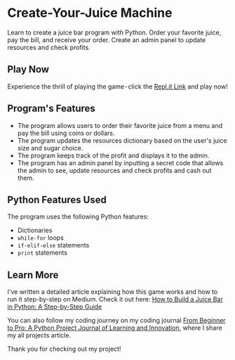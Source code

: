 # Create-Your-Juice Machine

Learn to create a juice bar program with Python. Order your favorite juice, pay the bill, and receive your order. Create an admin panel to update resources and check profits.

## Play Now

Experience the thrill of playing the game - click the [Repl.it Link](https://replit.com/@Al-JunaedIslam/Virtual-Juice-Bar?v=1) and play now!

## Program's Features

- The program allows users to order their favorite juice from a menu and pay the bill using coins or dollars.
- The program updates the resources dictionary based on the user's juice size and sugar choice.
- The program keeps track of the profit and displays it to the admin.
- The program has an admin panel by inputting a secret code that allows the admin to see, update resources and check profits and cash out them.

## Python Features Used

The program uses the following Python features:

- Dictionaries
- `while-for` loops
- `if-elif-else` statements
- `print` statements

## Learn More

I've written a detailed article explaining how this game works and how to run it step-by-step on Medium. Check it out here: [How to Build a Juice Bar in Python: A Step-by-Step Guide](https://medium.com/@ajbrohi/how-to-build-a-juice-bar-in-python-a-step-by-step-guide-dfd7e5d42901)

You can also follow my coding journey on my coding journal [From Beginner to Pro: A Python Project Journal of Learning and Innovation](https://medium.com/@ajbrohi/from-beginner-to-pro-a-python-project-journal-of-learning-and-innovation-60ede797a9c3), where I share my all projects article.

Thank you for checking out my project!
